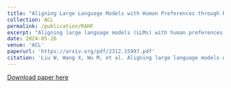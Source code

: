 ```yaml
---
title: "Aligning Large Language Models with Human Preferences through Representation Engineering"
collection: ACL
permalink: /publication/RAHF
excerpt: "Aligning large language models (LLMs) with human preferences is crucial for enhancing their utility in terms of helpfulness, truthfulness, safety, harmlessness, and interestingness. Existing methods for achieving this alignment often involves employing reinforcement learning from human feedback (RLHF) to fine-tune LLMs based on human labels assessing the relative quality of model responses. Nevertheless, RLHF is susceptible to instability during fine-tuning and presents challenges in implementation. Drawing inspiration from the emerging field of representation engineering (RepE), this study aims to identify relevant representations for high-level human preferences embedded in patterns of activity within an LLM, and achieve precise control of model behavior by transforming its representations. This novel approach, denoted as Representation Alignment from Human Feedback (RAHF), proves to be effective, computationally efficient, and easy to implement. Extensive experiments demonstrate the efficacy of RAHF in not only capturing but also manipulating representations to align with a broad spectrum of human preferences or values, rather than being confined to a singular concept or function (e.g. honesty or bias). RAHF's versatility in accommodating diverse human preferences shows its potential for advancing LLM performance."
date: 2024-05-26
venue: 'ACL'
paperurl: 'https://arxiv.org/pdf/2312.15997.pdf'
citation: 'Liu W, Wang X, Wu M, et al. Aligning large language models with human preferences through representation engineering[C]//ACL, 2024.'
---
```


[Download paper here](https://arxiv.org/pdf/2312.15997.pdf)
